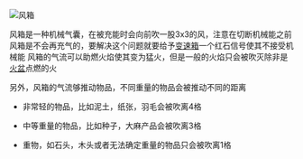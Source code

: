 ![风箱](block:betterwithmods:bellows)

风箱是一种机械气囊，在被充能时会向前吹一股3x3的风，注意在切断机械能之前风箱是不会再充气的，要解决这个问题就要给予[变速箱](wooden_gearbox.md)一个红石信号使其不接受机械能
风箱的气流可以助燃火焰使其变为猛火，但是一般的火焰只会被吹灭除非是[火盆](hibachi.md)点燃的火

另外，风箱的气流够推动物品，不同重量的物品会被推动不同的距离
 * 非常轻的物品，比如泥土，纸张，羽毛会被吹离4格
   
 * 中等重量的物品，比如种子，大麻产品会被吹离3格
   
 * 重物，如石头，木头或者无法确定重量的物品只会被吹离1格

